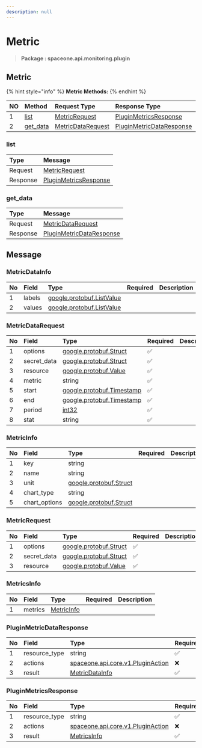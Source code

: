 ```yaml
---
description: null
---
```


# Metric

> **Package : spaceone.api.monitoring.plugin**

## Metric

{% hint style="info" %}
**Metric Methods:**
{% endhint %}

| NO | Method | Request Type | Response Type | Description |
| :--- | :--- | :--- | :--- | :--- |
| 1 | [list](metric%20%281%29.md#list) | [MetricRequest](metric%20%281%29.md#metricrequest) | [PluginMetricsResponse](metric%20%281%29.md#pluginmetricsresponse) |  |
| 2 | [get\_data](metric%20%281%29.md#get_data) | [MetricDataRequest](metric%20%281%29.md#metricdatarequest) | [PluginMetricDataResponse](metric%20%281%29.md#pluginmetricdataresponse) |  |

### list

| Type | Message |
| :--- | :--- |
| Request | [MetricRequest](metric%20%281%29.md#metricrequest) |
| Response | [PluginMetricsResponse](metric%20%281%29.md#pluginmetricsresponse) |

### get\_data

| Type | Message |
| :--- | :--- |
| Request | [MetricDataRequest](metric%20%281%29.md#metricdatarequest) |
| Response | [PluginMetricDataResponse](metric%20%281%29.md#pluginmetricdataresponse) |

## Message

### MetricDataInfo

| No | Field | Type | Required | Description |
| :--- | :--- | :--- | :--- | :--- |
| 1 | labels | [google.protobuf.ListValue](https://developers.google.com/protocol-buffers/docs/reference/overview) |  |  |
| 2 | values | [google.protobuf.ListValue](https://developers.google.com/protocol-buffers/docs/reference/overview) |  |  |

### MetricDataRequest

| No | Field | Type | Required | Description |
| :--- | :--- | :--- | :--- | :--- |
| 1 | options | [google.protobuf.Struct](https://github.com/protocolbuffers/protobuf/blob/master/src/google/protobuf/struct.proto) | ✅ |  |
| 2 | secret\_data | [google.protobuf.Struct](https://github.com/protocolbuffers/protobuf/blob/master/src/google/protobuf/struct.proto) | ✅ |  |
| 3 | resource | [google.protobuf.Value](https://developers.google.com/protocol-buffers/docs/reference/overview) | ✅ |  |
| 4 | metric | string | ✅ |  |
| 5 | start | [google.protobuf.Timestamp](https://github.com/protocolbuffers/protobuf/blob/master/src/google/protobuf/timestamp.proto) | ✅ |  |
| 6 | end | [google.protobuf.Timestamp](https://github.com/protocolbuffers/protobuf/blob/master/src/google/protobuf/timestamp.proto) | ✅ |  |
| 7 | period | [int32](https://github.com/protocolbuffers/protobuf/blob/master/src/google/protobuf/type.proto) | ✅ |  |
| 8 | stat | string | ✅ |  |

### MetricInfo

| No | Field | Type | Required | Description |
| :--- | :--- | :--- | :--- | :--- |
| 1 | key | string |  |  |
| 2 | name | string |  |  |
| 3 | unit | [google.protobuf.Struct](https://github.com/protocolbuffers/protobuf/blob/master/src/google/protobuf/struct.proto) |  |  |
| 4 | chart\_type | string |  |  |
| 5 | chart\_options | [google.protobuf.Struct](https://github.com/protocolbuffers/protobuf/blob/master/src/google/protobuf/struct.proto) |  |  |

### MetricRequest

| No | Field | Type | Required | Description |
| :--- | :--- | :--- | :--- | :--- |
| 1 | options | [google.protobuf.Struct](https://github.com/protocolbuffers/protobuf/blob/master/src/google/protobuf/struct.proto) | ✅ |  |
| 2 | secret\_data | [google.protobuf.Struct](https://github.com/protocolbuffers/protobuf/blob/master/src/google/protobuf/struct.proto) | ✅ |  |
| 3 | resource | [google.protobuf.Value](https://developers.google.com/protocol-buffers/docs/reference/overview) | ✅ |  |

### MetricsInfo

| No | Field | Type | Required | Description |
| :--- | :--- | :--- | :--- | :--- |
| 1 | metrics | [MetricInfo](metric%20%281%29.md#metricinfo) |  |  |

### PluginMetricDataResponse

| No | Field | Type | Required | Description |
| :--- | :--- | :--- | :--- | :--- |
| 1 | resource\_type | string | ✅ |  |
| 2 | actions | [spaceone.api.core.v1.PluginAction](../../core/v1/plugin%20%281%29.md##pluginaction) | ❌ |  |
| 3 | result | [MetricDataInfo](metric%20%281%29.md#metricdatainfo) | ✅ |  |

### PluginMetricsResponse

| No | Field | Type | Required | Description |
| :--- | :--- | :--- | :--- | :--- |
| 1 | resource\_type | string | ✅ |  |
| 2 | actions | [spaceone.api.core.v1.PluginAction](../../core/v1/plugin%20%281%29.md##pluginaction) | ❌ |  |
| 3 | result | [MetricsInfo](metric%20%281%29.md#metricsinfo) | ✅ |  |

